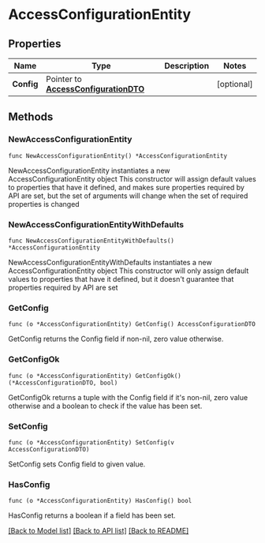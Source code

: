 # AccessConfigurationEntity

## Properties

Name | Type | Description | Notes
------------ | ------------- | ------------- | -------------
**Config** | Pointer to [**AccessConfigurationDTO**](AccessConfigurationDTO.md) |  | [optional] 

## Methods

### NewAccessConfigurationEntity

`func NewAccessConfigurationEntity() *AccessConfigurationEntity`

NewAccessConfigurationEntity instantiates a new AccessConfigurationEntity object
This constructor will assign default values to properties that have it defined,
and makes sure properties required by API are set, but the set of arguments
will change when the set of required properties is changed

### NewAccessConfigurationEntityWithDefaults

`func NewAccessConfigurationEntityWithDefaults() *AccessConfigurationEntity`

NewAccessConfigurationEntityWithDefaults instantiates a new AccessConfigurationEntity object
This constructor will only assign default values to properties that have it defined,
but it doesn't guarantee that properties required by API are set

### GetConfig

`func (o *AccessConfigurationEntity) GetConfig() AccessConfigurationDTO`

GetConfig returns the Config field if non-nil, zero value otherwise.

### GetConfigOk

`func (o *AccessConfigurationEntity) GetConfigOk() (*AccessConfigurationDTO, bool)`

GetConfigOk returns a tuple with the Config field if it's non-nil, zero value otherwise
and a boolean to check if the value has been set.

### SetConfig

`func (o *AccessConfigurationEntity) SetConfig(v AccessConfigurationDTO)`

SetConfig sets Config field to given value.

### HasConfig

`func (o *AccessConfigurationEntity) HasConfig() bool`

HasConfig returns a boolean if a field has been set.


[[Back to Model list]](../README.md#documentation-for-models) [[Back to API list]](../README.md#documentation-for-api-endpoints) [[Back to README]](../README.md)



